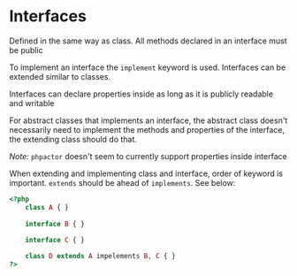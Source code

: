 
# Interfaces  

Defined in the same way as class. All methods declared in an interface must be public  

To implement an interface the `implement` keyword is used. Interfaces can be extended similar to classes.

Interfaces can declare properties inside as long as it is publicly readable and writable  

For abstract classes that implements an interface, the abstract class doesn't necessarily need to implement the methods and properties of the interface, the extending class should do that.

*Note:* `phpactor` doesn't seem to currently support properties inside interface  

When extending and implementing class and interface, order of keyword is important. `extends` should be ahead of `implements`. See below:  

```php
<?php
    class A { }
    
    interface B { }
    
    interface C { }

    class D extends A impelements B, C { }
?>
```
